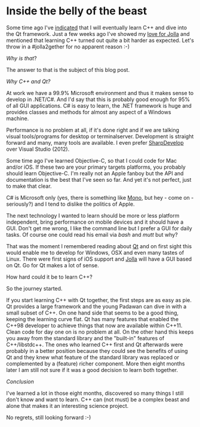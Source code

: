 # Inside the belly of the beast #

Some time ago I've [indicated](./20120817--1.md) that I will eventually learn C++ and dive into the Qt framework. Just a few weeks ago I've showed my [love for Jolla](./20130527--1.md) and mentioned that learning C++ turned out quite a bit harder as expected. Let's throw in a #jolla2gether for no apparent reason :-)

_Why is that_?

The answer to that is the subject of this blog post.

*Why C++ and Qt?*

At work we have a 99.9% Microsoft environment and thus it makes sense to develop in .NET/C#. And I'd say that this is probably good enough for 95% of all GUI applications. C# is easy to learn, the .NET framework is huge and provides classes and methods for almost any aspect of a Windows machine.

Performance is no problem at all, if it's done right and if we are talking visual tools/programs for desktop or terminalserver. Development is straight forward and many, many tools are available. I even prefer [SharpDevelop](http://www.icsharpcode.net/) over Visual Studio (2012).

Some time ago I've learned Objective-C, so that I could code for Mac and/or iOS. If these two are your primary targets platforms, you probably should learn Objective-C. I'm really not an Apple fanboy but the API and documentation is the best that I've seen so far. And yet it's not perfect, just to make that clear.

C# is Microsoft only (yes, there is something like [Mono](http://www.mono-project.com/Main_Page), but hey - come on - seriously?) and I tend to dislike the politics of Apple.

The next technology I wanted to learn should be more or less platform independent, bring performance on mobile devices and it should have a GUI. Don't get me wrong, I like the command line but I prefer a GUI for daily tasks. Of course one could read his email via _bash_ and _mutt_ but why?

That was the moment I remembered reading about [Qt](http://qt-project.org/) and on first sight this would enable me to develop for Windows, OSX and even many tastes of Linux. There were first signs of iOS support and [Jolla](http://jolla.com/) will have a GUI based on Qt. Go for Qt makes a lot of sense. 

How hard could it be to learn C++?

So the journey started.

If you start learning C++ with Qt together, the first steps are as easy as pie. Qt provides a large framework and the young Padawan can dive in with a small subset of C++. On one hand side that seems to be a good thing, keeping the learning curve flat. Qt has many features that enabled the C++98 developer to achieve things that now are available within C++11. Clean code for day one on is no problem at all. On the other hand this keeps you away from the standard library and the "built-in" features of C++/libstdc++. The ones who learned C++ first and Qt afterwards were probably in a better position because they could see the benefits of using Qt and they knew what feature of the standard library was replaced or complemented by a (feature) richer component. More then eight months later I am still not sure if it was a good decision to learn both together.

*Conclusion*

I've learned a lot in those eight months, discovered so many things I still don't know and want to learn. C++ can (not must) be a complex beast and alone that makes it an interesting science project.

No regrets, still looking forward :-)
